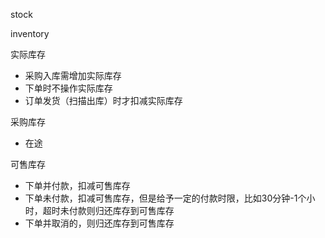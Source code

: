 
stock

inventory

实际库存
  - 采购入库需增加实际库存
  - 下单时不操作实际库存
  - 订单发货（扫描出库）时才扣减实际库存

采购库存
  - 在途

可售库存

- 下单并付款，扣减可售库存
- 下单未付款，扣减可售库存，但是给予一定的付款时限，比如30分钟-1个小时，超时未付款则归还库存到可售库存
- 下单并取消的，则归还库存到可售库存
